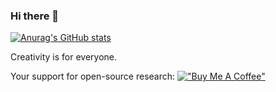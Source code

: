 ### Hi there 👋

[![Anurag's GitHub stats](https://github-readme-stats.vercel.app/api?username=haoheliu)](https://github.com/anuraghazra/github-readme-stats)

<!--
**haoheliu/haoheliu** is a ✨ _special_ ✨ repository because its `README.md` (this file) appears on your GitHub profile.

Here are some ideas to get you started:

- 🔭 I’m currently working on ...
- 🌱 I’m currently learning ...
- 👯 I’m looking to collaborate on ...
- 🤔 I’m looking for help with ...
- 💬 Ask me about ...
- 📫 How to reach me: ...
- 😄 Pronouns: ...
-->


Creativity is for everyone. 

Your support for open-source research:
[!["Buy Me A Coffee"](https://www.buymeacoffee.com/assets/img/custom_images/orange_img.png)](https://www.buymeacoffee.com/haoheliuP)
